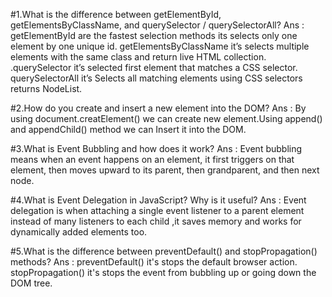 #1.What is the difference between getElementById, getElementsByClassName, and querySelector / querySelectorAll?
Ans :  
getElementById are the fastest selection methods its selects only one element by one unique id.
getElementsByClassName it’s selects multiple elements with the same class and return live HTML collection.
.querySelector it’s selected first element that matches a CSS selector.
querySelectorAll it’s Selects all matching elements using CSS selectors returns NodeList.

#2.How do you create and insert a new element into the DOM?
Ans :
By using document.creatElement() we can create new element.Using append() and appendChild() method we can Insert it into the DOM.

#3.What is Event Bubbling and how does it work?
Ans :
Event bubbling means when an event happens on an element, it first triggers on that element, then moves upward to its parent, then grandparent, and then next node.

#4.What is Event Delegation in JavaScript? Why is it useful?
Ans :
Event delegation is when attaching a single event listener to a parent element instead of many listeners to each child ,it saves memory and works for dynamically added elements too.

#5.What is the difference between preventDefault() and stopPropagation() methods?
Ans :
preventDefault() it's stops the default browser action.
stopPropagation() it's stops the event from bubbling up or going down the DOM tree.
